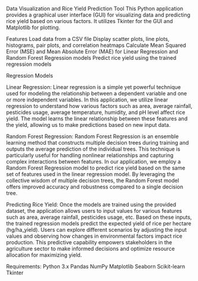 Data Visualization and Rice Yield Prediction Tool
This Python application provides a graphical user interface (GUI) for visualizing data and predicting rice yield based on various factors. It utilizes Tkinter for the GUI and Matplotlib for plotting.

Features
Load data from a CSV file
Display scatter plots, line plots, histograms, pair plots, and correlation heatmaps
Calculate Mean Squared Error (MSE) and Mean Absolute Error (MAE) for Linear Regression and Random Forest Regression models
Predict rice yield using the trained regression models

Regression Models

Linear Regression:
Linear regression is a simple yet powerful technique used for modeling the relationship between a dependent variable and one or more independent variables. In this application, we utilize linear regression to understand how various factors such as area, average rainfall, pesticides usage, average temperature, humidity, and pH level affect rice yield. The model learns the linear relationship between these features and the yield, allowing us to make predictions based on new input data.

Random Forest Regression:
Random Forest Regression is an ensemble learning method that constructs multiple decision trees during training and outputs the average prediction of the individual trees. This technique is particularly useful for handling nonlinear relationships and capturing complex interactions between features. In our application, we employ a Random Forest Regression model to predict rice yield based on the same set of features used in the linear regression model. By leveraging the collective wisdom of multiple decision trees, the Random Forest model offers improved accuracy and robustness compared to a single decision tree.

Predicting Rice Yield:
Once the models are trained using the provided dataset, the application allows users to input values for various features such as area, average rainfall, pesticides usage, etc. Based on these inputs, the trained regression models predict the expected yield of rice per hectare (hg/ha_yield). Users can explore different scenarios by adjusting the input values and observing how changes in environmental factors impact rice production. This predictive capability empowers stakeholders in the agriculture sector to make informed decisions and optimize resource allocation for maximizing yield.

Requirements:
Python 3.x 
Pandas
NumPy
Matplotlib
Seaborn
Scikit-learn
Tkinter